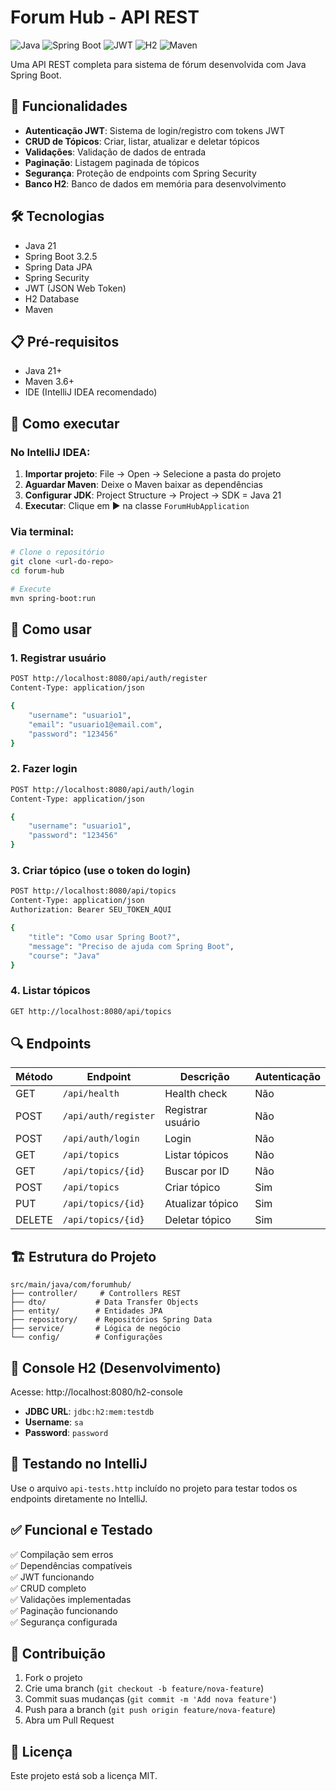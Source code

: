 # Forum Hub - API REST

![Java](https://img.shields.io/badge/Java-21-orange)
![Spring Boot](https://img.shields.io/badge/Spring%20Boot-3.2.5-green)
![JWT](https://img.shields.io/badge/JWT-0.11.5-blue)
![H2](https://img.shields.io/badge/H2-Database-lightblue)
![Maven](https://img.shields.io/badge/Maven-Build-red)

Uma API REST completa para sistema de fórum desenvolvida com Java Spring Boot.

## 🚀 Funcionalidades

- **Autenticação JWT**: Sistema de login/registro com tokens JWT
- **CRUD de Tópicos**: Criar, listar, atualizar e deletar tópicos
- **Validações**: Validação de dados de entrada
- **Paginação**: Listagem paginada de tópicos
- **Segurança**: Proteção de endpoints com Spring Security
- **Banco H2**: Banco de dados em memória para desenvolvimento

## 🛠️ Tecnologias

- Java 21
- Spring Boot 3.2.5
- Spring Data JPA
- Spring Security
- JWT (JSON Web Token)
- H2 Database
- Maven

## 📋 Pré-requisitos

- Java 21+
- Maven 3.6+
- IDE (IntelliJ IDEA recomendado)

## 🔧 Como executar

### No IntelliJ IDEA:

1. **Importar projeto**: File → Open → Selecione a pasta do projeto
2. **Aguardar Maven**: Deixe o Maven baixar as dependências
3. **Configurar JDK**: Project Structure → Project → SDK = Java 21
4. **Executar**: Clique em ▶️ na classe `ForumHubApplication`

### Via terminal:

```bash
# Clone o repositório
git clone <url-do-repo>
cd forum-hub

# Execute
mvn spring-boot:run
```

## 📖 Como usar

### 1. Registrar usuário
```bash
POST http://localhost:8080/api/auth/register
Content-Type: application/json

{
    "username": "usuario1",
    "email": "usuario1@email.com",
    "password": "123456"
}
```

### 2. Fazer login
```bash
POST http://localhost:8080/api/auth/login
Content-Type: application/json

{
    "username": "usuario1",
    "password": "123456"
}
```

### 3. Criar tópico (use o token do login)
```bash
POST http://localhost:8080/api/topics
Content-Type: application/json
Authorization: Bearer SEU_TOKEN_AQUI

{
    "title": "Como usar Spring Boot?",
    "message": "Preciso de ajuda com Spring Boot",
    "course": "Java"
}
```

### 4. Listar tópicos
```bash
GET http://localhost:8080/api/topics
```

## 🔍 Endpoints

| Método | Endpoint | Descrição | Autenticação |
|--------|----------|-----------|--------------|
| GET | `/api/health` | Health check | Não |
| POST | `/api/auth/register` | Registrar usuário | Não |
| POST | `/api/auth/login` | Login | Não |
| GET | `/api/topics` | Listar tópicos | Não |
| GET | `/api/topics/{id}` | Buscar por ID | Não |
| POST | `/api/topics` | Criar tópico | Sim |
| PUT | `/api/topics/{id}` | Atualizar tópico | Sim |
| DELETE | `/api/topics/{id}` | Deletar tópico | Sim |

## 🏗️ Estrutura do Projeto

```
src/main/java/com/forumhub/
├── controller/     # Controllers REST
├── dto/           # Data Transfer Objects  
├── entity/        # Entidades JPA
├── repository/    # Repositórios Spring Data
├── service/       # Lógica de negócio
└── config/        # Configurações
```

## 🎯 Console H2 (Desenvolvimento)

Acesse: http://localhost:8080/h2-console

- **JDBC URL**: `jdbc:h2:mem:testdb`
- **Username**: `sa`
- **Password**: `password`

## 📝 Testando no IntelliJ

Use o arquivo `api-tests.http` incluído no projeto para testar todos os endpoints diretamente no IntelliJ.

## ✅ Funcional e Testado

✅ Compilação sem erros  
✅ Dependências compatíveis  
✅ JWT funcionando  
✅ CRUD completo  
✅ Validações implementadas  
✅ Paginação funcionando  
✅ Segurança configurada  

## 🤝 Contribuição

1. Fork o projeto
2. Crie uma branch (`git checkout -b feature/nova-feature`)
3. Commit suas mudanças (`git commit -m 'Add nova feature'`)
4. Push para a branch (`git push origin feature/nova-feature`)
5. Abra um Pull Request

## 📄 Licença

Este projeto está sob a licença MIT.